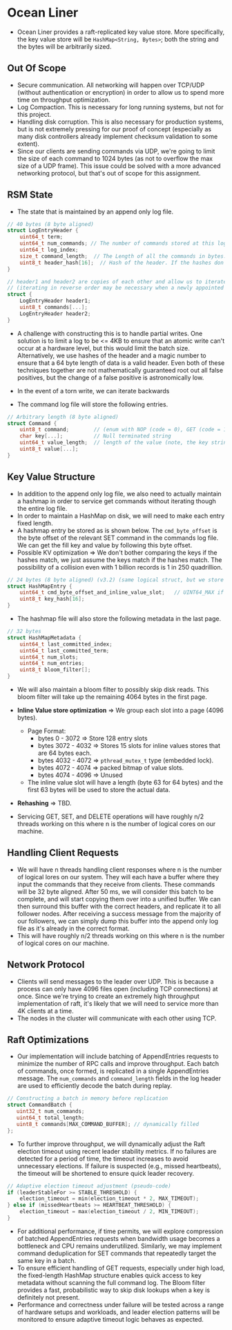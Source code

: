 # Ocean Liner
- Ocean Liner provides a raft-replicated key value store. More specifically, the key value store will be `HashMap<String, Bytes>`; both the string and the bytes will be arbitrarily sized.  

## Out Of Scope
- Secure communication. All networking will happen over TCP/UDP (without authentication or encryption) in order to allow us to spend more time on throughput optimization. 
- Log Compaction. This is necessary for long running systems, but not for this project. 
- Handling disk corruption. This is also necessary for production systems, but is not extremely pressing for our proof of concept (especially as many disk controllers already implement checksum validation to some extent). 
- Since our clients are sending commands via UDP, we're going to limit the size of each command to 1024 bytes (as not to overflow the max size of a UDP frame). This issue could be solved with a more advanced networking protocol, but that's out of scope for this assignment. 

## RSM State
- The state that is maintained by an append only log file. 
```c
// 40 bytes (8 byte aligned)
struct LogEntryHeader {
    uint64_t term;
    uint64_t num_commands; // The number of commands stored at this log index (this allows us to batch appendEntries calls)
    uint64_t log_index;
    size_t command_length;  // The Length of all the commands in bytes. 
    uint8_t header_hash[16];  // Hash of the header. If the hashes don't line up, then we assume it was because of a partial write. 
}

// header1 and header2 are copies of each other and allow us to iterate over our log file in forward or reverse order. 
// (iterating in reverse order may be necessary when a newly appointed leader overwrites uncommitted entries)
struct {
    LogEntryHeader header1;
    uint8_t commands[...];
    LogEntryHeader header2;
}
```
- A challenge with constructing this is to handle partial writes. One solution is to limit a log to be <= 4KB to ensure that an atomic write can't occur at a hardware level, but this would limit the batch size. Alternatively, we use hashes of the header and a magic number to ensure that a 64 byte length of data is a valid header. Even both of these techniques together are not mathematically guaranteed root out all false positives, but the change of a false positive is astronomically low. 
- In the event of a torn write, we can iterate backwards 


- The command log file will store the following entries. 
```c
// Arbitrary length (8 byte aligned)
struct Command {
    uint8_t command;        // (enum with NOP (code = 0), GET (code = 1), SET (code = 2), DELETE (code = 3)) (GET is only included as a formality as it doesn't change state)
    char key[...];          // Null terminated string
    uint64_t value_length;  // length of the value (note, the key string needs to be padded so that this field can be 8 byte aligned).
    uint8_t value[...];
}
```

## Key Value Structure
- In addition to the append only log file, we also need to actually maintain a hashmap in order to service get commands without iterating though the entire log file.
- In order to maintain a HashMap on disk, we will need to make each entry fixed length. 
- A hashmap entry be stored as is shown below. The `cmd_byte_offset` is the byte offset of the relevant SET command in the commands log file. We can get the fill key and value by following this byte offset.
- Possible KV optimization => We don't bother comparing the keys if the hashes match, we just assume the keys match if the hashes match. The possibility of a collision even with 1 billion records is 1 in 250 quadrillion. 
```c
// 24 bytes (8 byte aligned) (v3.2) (same logical struct, but we store these in a SoA format in the first 3072 bytes of the page)
struct HashMapEntry {
    uint64_t cmd_byte_offset_and_inline_value_slot;   // UINT64_MAX if the field is empty (upper 56 bits is the cmd_byte_offset while the lower 8 bits is the inline_value_slot)
    uint8_t key_hash[16];
}
```


- The hashmap file will also store the following metadata in the last page. 
```c
// 32 bytes
struct HashMapMetadata {
    uint64_t last_committed_index;
    uint64_t last_committed_term;
    uint64_t num_slots;
    uint64_t num_entries;
    uint8_t bloom_filter[];
}
```

- We will also maintain a bloom filter to possibly skip disk reads. This bloom filter will take up the remaining 4064 bytes in the first page. 
- **Inline Value store optimization** => We group each slot into a page (4096 bytes).
    - Page Format:
        - bytes 0 - 3072 => Store 128 entry slots
        - bytes 3072 - 4032 => Stores 15 slots for inline values stores that are 64 bytes each.
        - bytes 4032 - 4072 => `pthread_mutex_t` type (embedded lock).
        - bytes 4072 - 4074 => packed bitmap of value slots. 
        - bytes 4074 - 4096 => Unused
    - The inline value slot will have a length (byte 63 for 64 bytes) and the first 63 bytes will be used to store the actual data. 

- **Rehashing** => TBD. 
- Servicing GET, SET, and DELETE operations will have roughly n/2 threads working on this where n is the number of logical cores on our machine. 


## Handling Client Requests
- We will have n threads handling client responses where n is the number of logical lores on our system. They will each have a buffer where they input the commands that they receive from clients. These commands will be 32 byte aligned. After 50 ms, we will consider this batch to be complete, and will start copying them over into a unified buffer. We can then surround this buffer with the correct headers, and replicate it to all follower nodes. After receiving a success message from the majority of our followers, we can simply dump this buffer into the append only log file as it's already in the correct format. 
- This will have roughly n/2 threads working on this where n is the number of logical cores on our machine.  

## Network Protocol
- Clients will send messages to the leader over UDP. This is because a process can only have 4096 files open (including TCP connections) at once. Since we're trying to create an extremely high throughput implementation of raft, it's likely that we will need to service more than 4K clients at a time. 
- The nodes in the cluster will communicate with each other using TCP. 

## Raft Optimizations
- Our implementation will include batching of AppendEntries requests to minimize the number of RPC calls and improve throughput.  Each batch of commands, once formed, is replicated in a single AppendEntries message. The `num_commands` and `command_length` fields in the log header are used to efficiently decode the batch during replay.

 ```c
 // Constructing a batch in memory before replication
struct CommandBatch {
    uint32_t num_commands;
    uint64_t total_length;
    uint8_t commands[MAX_COMMAND_BUFFER]; // dynamically filled
};
 ```
- To further improve throughput, we will dynamically adjust the Raft election timeout using recent leader stability metrics. If no failures are detected for a period of time, the timeout increases to avoid unnecessary elections. If failure is suspected (e.g., missed heartbeats), the timeout will be shortened to ensure quick leader recovery.

```c
// Adaptive election timeout adjustment (pseudo-code)
if (leaderStableFor >= STABLE_THRESHOLD) {
    election_timeout = min(election_timeout * 2, MAX_TIMEOUT);
} else if (missedHeartbeats >= HEARTBEAT_THRESHOLD) {
    election_timeout = max(election_timeout / 2, MIN_TIMEOUT);
}
```
- For additional performance, if time permits, we will explore compression of batched AppendEntries requests when bandwidth usage becomes a bottleneck and CPU remains underutilized. Similarly, we may implement command deduplication for SET commands that repeatedly target the same key in a batch.
- To ensure efficient handling of GET requests, especially under high load, the fixed-length HashMap structure enables quick access to key metadata without scanning the full command log. The Bloom filter provides a fast, probabilistic way to skip disk lookups when a key is definitely not present.
- Performance and correctness under failure will be tested across a range of hardware setups and workloads, and leader election patterns will be monitored to ensure adaptive timeout logic behaves as expected.

